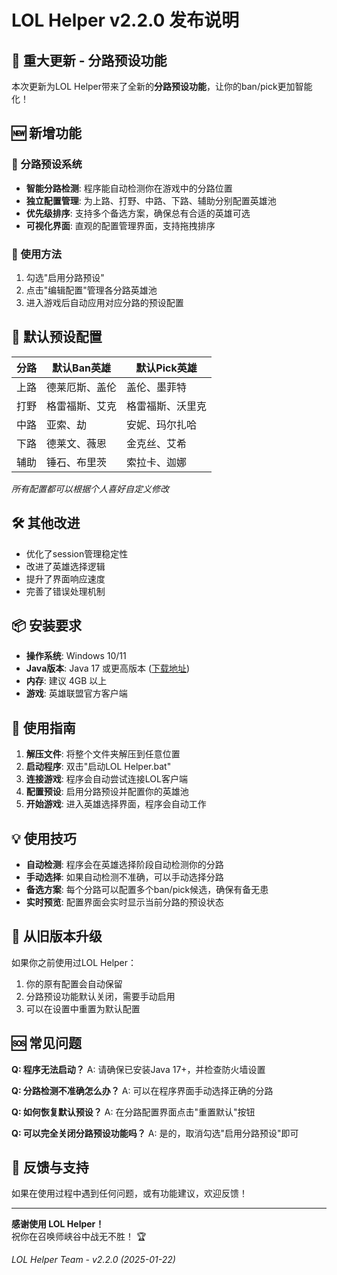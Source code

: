 # LOL Helper v2.2.0 发布说明

## 🎉 重大更新 - 分路预设功能

本次更新为LOL Helper带来了全新的**分路预设功能**，让你的ban/pick更加智能化！

## 🆕 新增功能

### 🎯 分路预设系统
- **智能分路检测**: 程序能自动检测你在游戏中的分路位置
- **独立配置管理**: 为上路、打野、中路、下路、辅助分别配置英雄池
- **优先级排序**: 支持多个备选方案，确保总有合适的英雄可选
- **可视化界面**: 直观的配置管理界面，支持拖拽排序

### 📱 使用方法
1. 勾选"启用分路预设"
2. 点击"编辑配置"管理各分路英雄池  
3. 进入游戏后自动应用对应分路的预设配置

## 🔧 默认预设配置

| 分路 | 默认Ban英雄 | 默认Pick英雄 |
|------|-------------|-------------|
| 上路 | 德莱厄斯、盖伦 | 盖伦、墨菲特 |
| 打野 | 格雷福斯、艾克 | 格雷福斯、沃里克 |
| 中路 | 亚索、劫 | 安妮、玛尔扎哈 |
| 下路 | 德莱文、薇恩 | 金克丝、艾希 |
| 辅助 | 锤石、布里茨 | 索拉卡、迦娜 |

*所有配置都可以根据个人喜好自定义修改*

## 🛠️ 其他改进

- 优化了session管理稳定性
- 改进了英雄选择逻辑
- 提升了界面响应速度
- 完善了错误处理机制

## 📦 安装要求

- **操作系统**: Windows 10/11
- **Java版本**: Java 17 或更高版本 ([下载地址](https://adoptium.net/))
- **内存**: 建议 4GB 以上
- **游戏**: 英雄联盟官方客户端

## 🚀 使用指南

1. **解压文件**: 将整个文件夹解压到任意位置
2. **启动程序**: 双击"启动LOL Helper.bat"
3. **连接游戏**: 程序会自动尝试连接LOL客户端
4. **配置预设**: 启用分路预设并配置你的英雄池
5. **开始游戏**: 进入英雄选择界面，程序会自动工作

## 💡 使用技巧

- **自动检测**: 程序会在英雄选择阶段自动检测你的分路
- **手动选择**: 如果自动检测不准确，可以手动选择分路
- **备选方案**: 每个分路可以配置多个ban/pick候选，确保有备无患
- **实时预览**: 配置界面会实时显示当前分路的预设状态

## 🔄 从旧版本升级

如果你之前使用过LOL Helper：
1. 你的原有配置会自动保留
2. 分路预设功能默认关闭，需要手动启用
3. 可以在设置中重置为默认配置

## 🆘 常见问题

**Q: 程序无法启动？**
A: 请确保已安装Java 17+，并检查防火墙设置

**Q: 分路检测不准确怎么办？**
A: 可以在程序界面手动选择正确的分路

**Q: 如何恢复默认预设？**
A: 在分路配置界面点击"重置默认"按钮

**Q: 可以完全关闭分路预设功能吗？**
A: 是的，取消勾选"启用分路预设"即可

## 🤝 反馈与支持

如果在使用过程中遇到任何问题，或有功能建议，欢迎反馈！

---

**感谢使用 LOL Helper！**  
祝你在召唤师峡谷中战无不胜！ 🏆

*LOL Helper Team - v2.2.0 (2025-01-22)*
